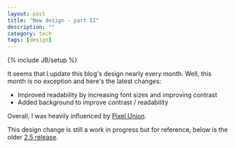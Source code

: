 ```yaml
---
layout: post
title: "New design - part II"
description: ""
category: tech
tags: [design]
---
```

{% include JB/setup %}

It seems that I update this blog's design nearly every month. Well, this
month is no exception and here's the latest changes:

* Improved readability by increasing font sizes and improving contrast
* Added background to improve contrast / readability

Overall, I was heavily influenced by <a href="http://pixelunion.net/">Pixel Union</a>.

This design change is still a work in progress but for reference, below
is the older <a href="http://design4.minh.io">2.5 release</a>.